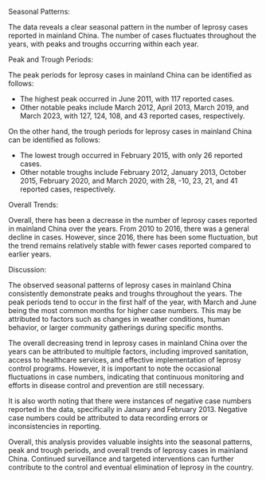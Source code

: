Seasonal Patterns:

The data reveals a clear seasonal pattern in the number of leprosy cases reported in mainland China. The number of cases fluctuates throughout the years, with peaks and troughs occurring within each year.

Peak and Trough Periods:

The peak periods for leprosy cases in mainland China can be identified as follows:

- The highest peak occurred in June 2011, with 117 reported cases.
- Other notable peaks include March 2012, April 2013, March 2019, and March 2023, with 127, 124, 108, and 43 reported cases, respectively.

On the other hand, the trough periods for leprosy cases in mainland China can be identified as follows:

- The lowest trough occurred in February 2015, with only 26 reported cases.
- Other notable troughs include February 2012, January 2013, October 2015, February 2020, and March 2020, with 28, -10, 23, 21, and 41 reported cases, respectively.

Overall Trends:

Overall, there has been a decrease in the number of leprosy cases reported in mainland China over the years. From 2010 to 2016, there was a general decline in cases. However, since 2016, there has been some fluctuation, but the trend remains relatively stable with fewer cases reported compared to earlier years.

Discussion:

The observed seasonal patterns of leprosy cases in mainland China consistently demonstrate peaks and troughs throughout the years. The peak periods tend to occur in the first half of the year, with March and June being the most common months for higher case numbers. This may be attributed to factors such as changes in weather conditions, human behavior, or larger community gatherings during specific months.

The overall decreasing trend in leprosy cases in mainland China over the years can be attributed to multiple factors, including improved sanitation, access to healthcare services, and effective implementation of leprosy control programs. However, it is important to note the occasional fluctuations in case numbers, indicating that continuous monitoring and efforts in disease control and prevention are still necessary.

It is also worth noting that there were instances of negative case numbers reported in the data, specifically in January and February 2013. Negative case numbers could be attributed to data recording errors or inconsistencies in reporting.

Overall, this analysis provides valuable insights into the seasonal patterns, peak and trough periods, and overall trends of leprosy cases in mainland China. Continued surveillance and targeted interventions can further contribute to the control and eventual elimination of leprosy in the country.